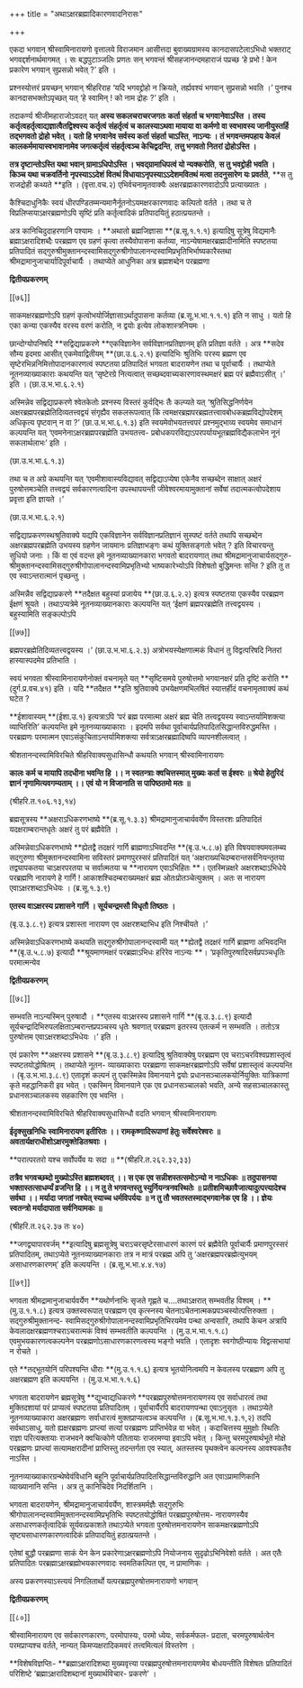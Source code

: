 +++
title = "अथाऽक्षरब्रह्मादिकारणवादनिरासः"

+++

एकदा भगवान् श्रीस्वामिनारायणो वृत्तालये विराजमान आसीत्तदा बुवाख्यग्रामस्य कानदासपटेलाऽभिधो भक्तराट् भगवद्दर्शनार्थमागमत् । सः बद्धपुटाञ्जलिः प्रणतः सन् भगवन्तं श्रीसहजानन्दमहाराजं पप्रच्छ ‘हे प्रभो ! केन प्रकारेण भगवान् सुप्रसन्नो भवेत् ?’ इति ।

प्रश्नस्योत्तरं प्रयच्छन् भगवान् श्रीहरिराह ‘यदि भगवद्द्रोहो न क्रियते, तर्ह्यवश्यं भगवान् सुप्रसन्नो भवति ।’ पुनश्च कानदासभक्तोऽपृच्छत् यत् ‘हे स्वामिन् ! को नाम द्रोहः ?’ इति ।

तदाकर्ण्य श्रीजीमहाराजोऽवदत् यत् **अस्य सकलचराचरजगतः कर्ता संहर्ता च भगवानेवाऽस्ति । तस्य कर्तृत्वहर्तृत्वाद्यज्ञात्वैतद्विश्वस्य कर्तृत्वं संहर्तृत्वं च कालस्याऽथवा मायाया वा कर्मणो वा स्वभावस्य जानीयुस्तर्हि तद्भगवतो द्रोहो भवेत् । यतो हि भगवानेव सर्वस्य कर्ता संहर्ता चाऽस्ति**,  **नाऽन्यः । तं भगवन्तमपहाय केवलं कालकर्ममायास्वभावानामेव जगत्कर्तृत्वं संहर्तृत्वञ्च केचिद्वदन्ति**,  **तत्तु भगवतो नितरां द्रोहोऽस्ति ।**

**तत्र दृष्टान्तोऽस्ति यथा भवान् ग्रामाऽधिपोऽस्ति । भवद्ग्रामाधिपत्वं यो न्यक्करोति**,  **स तु भवद्द्रोही भवति । किञ्च यथा चक्रवर्तिनो नृपस्याऽऽदेशं वितथं विधायाऽनृपस्याऽऽदेशमवितथं मत्वा तदनुसारेण यः प्रवर्तते**,  **स तु राजद्रोही कथ्यते **इति । (वृत्ता.वच.२) एभिर्वचनामृतवाक्यैः अक्षरब्रह्मकारणवादोऽपि प्रत्याख्यातः ।

कैश्चिदाधुनिकैः स्वयं धीरपण्डितम्मन्यमानैर्नूतनोऽयमक्षरकारणवादः कल्पितो वर्तते । तथा च ते विप्रलिप्सयाऽक्षरब्रह्मणोऽपि सृष्टिं प्रति कर्तृत्वादिकं प्रतिपादयितुं हठात्प्रयतन्ते ।

अत्र कानिचिदुदाहरणानि पश्यामः । **अथातो ब्रह्मजिज्ञासा **(ब्र.सू.१.१.१) इत्यादिषु सूत्रेषु विद्यमानैः ब्रह्माऽक्षरादिशब्दैः परब्रह्मण एव ग्रहणं कृत्वा तस्यैवोपासना कर्तव्या, नाऽन्येषामक्षरब्रह्मादीनामिति स्पष्टतया प्रतिपादितं सद्गुरुश्रीमुक्तानन्दस्वामिसद्गुरुश्रीगोपालानन्दस्वामिप्रभृतिभिर्भाष्यकारैस्तथा श्रीमद्रामानुजाचार्यादिपूर्वाचार्यैः । तथाप्येते आधुनिका अत्र ब्रह्मशब्देन परब्रह्मणा

**द्वितीयप्रकरणम्**

[[७६]]

साकमक्षरब्रह्मणोऽपि ग्रहणं कृत्वोभयोर्जिज्ञासाऽर्थादुपासना कर्तव्या (ब्र.सू.भ.भा.१.१.१) इति न साधु । यतो हि एका कन्या एकस्यैव वरस्य वरणं करोति, न द्वयोः इत्येव लोकशास्त्रनियमः ।

छान्दोग्योपनिषदि **सद्विद्याप्रकरणे **एकविज्ञानेन सर्वविज्ञानप्रतिज्ञानम् इति प्रतिज्ञा वर्तते । अत्र **सदेव सौम्य इदमग्र आसीत् एकमेवाद्वितीयम् **(छा.उ.६.२.१) इत्यादिभिः श्रुतिभिः परस्य ब्रह्मण एव सृष्टेरभिन्ननिमित्तोपादानकारणत्वं स्पष्टतया प्रतिपादितं भगवता बादरायणेन तथा च पूर्वाचार्यैः । तथाप्येते नूतनव्याख्याकाराः कथयन्ति यत् ‘सृष्टेरग्रे नित्यत्वात् सच्छब्दवाच्यकारणावस्थमक्षरं ब्रह्म परं ब्रह्मैवाऽसीत् ।’ इति । (छा.उ.भ.भा.६.२.१)

अस्मिन्नेव सद्विद्याप्रकरणे श्वेतकेतोः प्रश्नस्य विस्तरं कुर्वद्भिः तैः कल्प्यते यत् ‘श्रुतिसिद्धनिर्णयेन अक्षरब्रह्मपरब्रह्मेतिदिव्यतत्त्वद्वयं संगृह्यैव सकलरूपत्वात् किं त्वमक्षरब्रह्मपरब्रह्मतत्त्वावबोधकब्रह्मविद्योपदेशम् अधिकृत्य पृष्टवान् न वा ?’ (छा.उ.भ.भा.६.१.३) इति स्वयमेवोभयतत्त्वपरं प्रश्नमुद्भाव्य स्वयमेव समाधानं कल्पयन्ति यत् ‘एवमनेनाऽक्षरब्रह्मपरब्रह्मेति उभयतत्त्व- प्रबोधकपरविद्याऽपरपर्यायभूतब्रह्मविद्यैकलाभेन नूनं सकलार्थलाभः’ इति ।

(छा.उ.भ.भा.६.१.३)

तथा च त अग्रे कथयन्ति यत् ‘एवमीशावास्यविद्यावत् सद्विद्याऽप्येषा एकेनैव सच्छब्देन साक्षात् अक्षरं पुरुषोत्तमञ्चेति तत्त्वद्वयं सर्वकारणत्वादिना उपस्थापयन्ती जीवेश्वरमायामुक्तानां सर्वेषां तदात्मकत्वोपदेशाय प्रवृत्ता इति ज्ञायते ।’

(छा.उ.भ.भा.६.२.१)

सद्विद्याप्रकरणस्थश्रुतिवाक्ये यद्यपि एकविज्ञानेन सर्वविज्ञानप्रतिज्ञानं सुस्पष्टं वर्तते तथापि सच्छब्देन अक्षरब्रह्मपरब्रह्मेति उभयस्य ग्रहणेन जायमानः प्रतिज्ञाभङ्गः कथं युक्तिसङ्गतो भवेत् ? इति विचारयन्तु सुधियो जनाः । किं वा एवं वदन्त इमे नूतनव्याख्यानकारा भगवतो बादरायणात् तथा श्रीमद्रामानुजाचार्यसद्गुरु- श्रीमुक्तानन्दस्वामिसद्गुरुश्रीगोपालानन्दस्वामिप्रभृतिभ्यो भाष्यकारेभ्योऽपि विशेषतो बुद्धिमन्तः सन्ति ? इति तु त एव स्वाऽन्तरात्मानं पृच्छन्तु ।

अस्मिन्नैव सद्विद्याप्रकरणे **तदैक्षत बहुस्यां प्रजायेय **(छा.उ.६.२.२) इत्यत्र स्पष्टतया एकस्यैव परब्रह्मण ईक्षणं श्रूयते । तथाऽप्यत्रेमे नूतनव्याख्यानकाराः कल्पयन्ति यत् ‘ईक्षणं ब्रह्मपरब्रह्मेति तत्त्वद्वयस्य । बहुस्यामिति सङ्कल्पोऽपि

[[७७]]

ब्रह्मपरब्रह्मेतिदिव्यतत्त्वद्वयस्य ।’ (छा.उ.भ.भा.६.२.३) अत्रोभयस्येक्षणात्मकं विधानं तु विद्वत्परिषदि नितरां हास्यास्पदमेव प्रतिभाति ।

स्वयं भगवता श्रीस्वामिनारायणेनोक्तं वचनामृते यत् **सृष्टिसमये पुरुषोत्तमो भगवानक्षरं प्रति दृष्टिं करोति **(दुर्ग.प्र.वच.४१) इति । यदि **तदैक्षत **इति श्रुतिवाक्ये उभयेक्षणमभिलषितं स्यात्तर्हीदं वचनामृतवाक्यं कथं घटेत ?

**ईशावास्यम् **(ईशा.उ.१) इत्यत्राऽपि ‘परं ब्रह्म परमात्मा अक्षरं ब्रह्म चेति तत्त्वद्वयस्य स्वाऽन्तर्यामिशक्त्या व्याप्तिरिति’ कल्पयन्ति इमे नूतनव्याख्याकाराः । इदमपि सर्वथा पूर्वाचार्यप्रतिपादितसिद्धान्तविरुद्धमस्ति । परब्रह्मणः परमात्मन एवाऽसंकुचिताऽन्तर्यामिशक्त्या सर्वत्राऽक्षरब्रह्मादिष्वपि व्यापनशीलत्वात् ।

श्रीशतानन्दस्वामिविरचिते श्रीहरिवाक्यसुधासिन्धौ कथयति भगवान् श्रीस्वामिनारायणः

**कालः कर्म च मायापि तदधीना भवन्ति हि ।।  न  स्वतन्त्राः क्वचित्तस्मात् मुख्यः कर्ता स ईश्वरः ॥ श्रेयो हेतुरिदं ज्ञानं नृणामित्यवगम्यताम् ।।  एवं यो न विजानाति स पापिष्ठतमो मतः ॥**

(श्रीहरि.त.१०६.१३,१४)

ब्रह्मसूत्रस्य **अक्षराऽधिकरणभाष्ये **(ब्र.सू.१.३.३) श्रीमद्रामानुजाचार्यवर्येण विस्तरशः प्रतिपादितं यदक्षराम्बरान्तधृतेः अक्षरं तु परं ब्रह्मैवेति ।

अस्मिन्नेवाऽधिकरणभाष्ये **ह्येतद्वै तदक्षरं गार्गि ब्राह्मणाऽभिवदन्ति **(बृ.उ.५.८.७) इति विषयवाक्यमवलम्ब्य सद्गुरुणा श्रीमुक्तानन्दस्वामिना सविस्तरं प्रमाणपुरस्सरं प्रतिपादितं यत् ‘अक्षराख्यचिदम्बरान्तसर्वनियन्तृतया तद्व्यापकतया चाऽक्षरपरतया च सर्वात्मतया च **नारायण एवाऽभिहितः **।  एतस्मिन्नक्षरे अक्षरशब्दाऽभिधेये परब्रह्मणि नारायणे हे गार्गि ! आकाशश्चिदम्बराख्यमक्षरं ब्रह्म ओतःप्रोतञ्चेत्युक्तम् । अतः स नारायण एवाऽक्षरशब्दाऽभिधेयः । (ब्र.सू.१.३.९)

**एतस्य वाऽक्षरस्य प्रशासने गार्गि । सूर्यचन्द्रमसौ विधृतौ तिष्ठतः ।**

(बृ.उ.३.८.९) इत्यत्र प्रशास्ता नारायण एव अक्षरशब्दाभिध इति निश्चीयते ।’

अस्मिन्नेवाऽधिकरणभाष्ये कथयति सद्गुरुश्रीगोपालानन्दस्वामी यत् **ह्येतद्वै तदक्षरं गार्गि ब्राह्मणा अभिवदन्ति **(बृ.उ.५.८.७) इत्यादौ **श्रूयमाणमक्षरं परब्रह्माऽभिधः हरिरेव नाऽन्यः **।  ‘प्रकृतिपुरुषादिसर्वप्रपञ्चधृतिः परमात्मन्येव

**द्वितीयप्रकरणम्**

[[७८]]

सम्भवति नाऽन्यस्मिन् पुरुषादौ । **एतस्य वाऽक्षरस्य प्रशासने गार्गि **(बृ.उ.३.८.९) इत्यादौ सूर्यचन्द्रादिभिरुपलक्षिताऽम्बरान्तप्रपञ्चस्य धृतेः श्रवणात् परब्रह्मण इतरस्य एतत्कर्म न सम्भवति । ततोऽत्र पुरुषोत्तम एवाऽक्षरशब्दाऽभिधेयः ।’ इति ।

एवं प्रकारेण **अक्षरस्य प्रशासने **(बृ.उ.३.८.९) इत्यादिषु श्रुतिवाक्येषु परब्रह्मण एव चराऽचरविश्वप्रशास्तृत्वं स्पष्टतयोद्धोषितम् । तथाप्येते नूतन- व्याख्याकाराः परब्रह्मणा साकमक्षरब्रह्मणोऽपि सर्वेषां प्रशास्तृत्वं कल्पयन्ति । (बृ.उ.भ.भा.३.८.९) एतादृशं कल्पनं तु एकस्मिन्नेव विमानयाने द्वयोः प्रधानसञ्चालकयोर्नियुक्तिः यात्रिकाणां कृते महद्धानिकरी इव भवेत् । एकस्मिन् विमानयाने एक एव प्रधानसञ्चालको भवति, अन्ये सहसञ्चालकास्तु प्रधानसञ्चालकस्य सहकारिण एव भवन्ति ।

श्रीशतानन्दस्वामिविरचिते श्रीहरिवाक्यसुधासिन्धौ वदति भगवान् श्रीस्वामिनारायणः

**ईदृक्सुखनिधिः स्वामिनारायण इतीरितः ।।  रामकृष्णादिरूपाणां हेतुः सर्वेश्वरेश्वरः ॥ अवतार्यक्षराधीशोऽक्षरमुक्तेडितश्रवाः ।**

**परात्परतरो यश्च सर्वोपर्येव यः सदा ॥ **(श्रीहरि.त.२६२.३२,३३)

**तत्रैव भगवच्छब्दो मुख्योऽस्ति ब्रह्मशब्दवत् ।।  स  एक एव सन्नीशस्तत्समोऽन्यो न नाऽधिकः ॥ तदुपासनया भक्तास्तत्साधर्म्यं व्रजन्ति हि ।।  न  तु ते भगवन्तस्तु स्युर्नियन्त्रनवस्थितेः ॥ प्रतीशमिच्छावैजात्यादुत्पत्त्यादेश्च सर्वथा ।।  मर्यादा जगतां नश्येत् स्याच्च धर्मविपर्ययः ॥ न तु तौ भवतस्तस्माद्भगवानेक एव हि ।।  ज्ञेयः स्वतन्त्रो मर्यादापाता सर्वनियामकः ॥**

(श्रीहरि.त.२६२.३७ तः ४०)

**जगद्व्यापारवर्जम् **इत्यादिषु ब्रह्मसूत्रेषु चराऽचरसृष्टेरसाधारणं कारणं परं ब्रह्मैवेति पूर्वाचार्यैः प्रमाणपुरस्सरं प्रतिपादितम्, तथाऽप्येते नूतनव्याख्यानकाराः तत्र न मात्रं परब्रह्म अपि तु ‘अक्षरब्रह्मपरब्रह्मेत्युभयम् असाधारणकारणम्’ इति कल्पयन्ति । (ब्र.सू.भ.भा.४.४.१७)

[[७९]]

भगवता श्रीमद्रामानुजाचार्यवर्येण **यथोर्णनाभिः सृजते गृह्णते च....तथाऽक्षरात् सम्भवतीह विश्वम् । **(मु.उ.१.१.८) इत्यत्र उक्तस्वरूपात् परब्रह्मण एव कृत्स्नस्य चेतनाऽचेतनात्मकप्रपञ्चस्योत्पत्तिरुक्ता । सद्गुरुश्रीमुक्तानन्द- स्वामिसद्गुरुश्रीगोपालानन्दस्वामिप्रभृतिभिरयमेव पन्था अन्वसारि, तथापि केचन अत्रापि केवलादक्षरब्रह्मणश्चराऽचरात्मकं विश्वं सम्भवतीति कल्पयन्ति । (मु.उ.भ.भा.१.१.८) एवमुभयकारणत्वकल्पनेन परब्रह्मणोऽसाधारणकारणत्वस्य भङ्गो भवति । एतादृशः स्वगोष्ठीन्यायः विद्वत्सभायां न रोचते ।

एते **तद्भूतयोनिं परिपश्यन्ति धीराः **(मु.उ.१.१.६) इत्यत्र भूतयोनित्वमपि न केवलस्य परब्रह्मण अपि तु अक्षरब्रह्मण इति कल्पयन्ति । (मु.उ.भ.भा.१.१.६)

भगवता बादरायणेन ब्रह्मसूत्रेषु **द्युभ्वाद्यधिकरणे **परब्रह्मपुरुषोत्तमनारायणस्य एव सर्वाधारत्वं तथा मुक्तिदशायां परं प्राप्यत्वं स्पष्टतया प्रतिपादितम् । पूर्वाचार्यैरपि बादरायणपन्था एवाऽनुसृतः । तथाऽप्येते नूतनव्याख्याकारा अक्षरब्रह्मणः सर्वाधारत्वं मुक्तप्राप्यत्वञ्च कल्पयन्ति । (ब्र.सू.भ.भा.१.३.१,२) तदपि सर्वथाऽसाधु, यतो ह्यक्षरब्रह्मणः प्राप्त्यां सत्यां परब्रह्मणः प्राप्तिर्भवेन्न वा भवेत् । कदाचित्तस्य मुमुक्षोः स्थितिः राज्ञा परित्यक्तायाः राजभवने क्वचित्कोणे पतितायाः राजरमण्या इवाऽपि भवेत् । किन्तु चरमपुरुषार्थभूते मोक्षे परब्रह्मणः प्राप्त्यां सत्यामक्षरादीनां प्राप्तिस्तु तदन्तर्गता एव स्यात्, अतस्तस्य पृथक्त्वेन कल्पनस्य आवश्यकतैव नाऽस्ति ।

नूतनव्याख्याकारग्रन्थेष्वेवंविधानि बहूनि पूर्वाचार्यप्रतिपादितसिद्धान्तविरुद्धानि अत एवाऽप्रामाणिकानि व्याख्यानानि सन्ति । अत्र तु कानिचिदेव निदर्शितानि ।

भगवता बादरायणेन, श्रीमद्रामानुजाचार्यवर्येण, शास्त्रमर्मज्ञैः सद्गुरुभिः श्रीगोपालानन्दस्वामिमुक्तानन्दस्वामिप्रभृतिभिः स्पष्टतयोद्धोषितं परब्रह्मपुरुषोत्तम- नारायणस्यैव असाधारणकर्तृत्वादिकं सूर्यवत्प्रकाशते तथाऽप्येते भगवता पुरुषोत्तमनारायणेन साकमक्षरब्रह्मणोऽपि सृष्ट्यसाधारणकारणत्वादिकं प्रतिपादयितुं हठात्प्रयतन्ते ।

एतेषां बुद्धौ परब्रह्मणा साकं येन केन प्रकारेणाऽक्षरब्रह्मणोऽपि नियोजनाय सुदृढोऽभिनिवेशो वर्तते । अत एतैः प्रतिपादितः परब्रह्माऽक्षरब्रह्मोभयकारणवादः स्वमतिकल्पित एव, न प्रामाणिकः ।

अस्य प्रकरणस्याऽस्त्ययं निगलितार्थो यत्परब्रह्मपुरुषोत्तमनारायणो भगवान्

**द्वितीयप्रकरणम्**

[[८०]]

श्रीस्वामिनारायण एव सर्वकारणकारणः, परमोपास्यः, परमो ध्येयः, सर्वकर्मफल- प्रदाता, चरमपुरुषार्थत्वेन परमप्राप्यश्च वर्तते, नान्यत् किमप्यक्षरादिकमवरं तत्त्वमित्यलं विस्तरेण ।

**विशेषविज्ञप्तिः- **ब्रह्माऽक्षरादिशब्दा मुख्यवृत्त्या परब्रह्मपुरुषोत्तमनारायणमेव बोधयन्तीति विशेषतः प्रतिपादितं परिशिष्टे ‘ब्रह्माऽक्षरादिशब्दानां मुख्यार्थविचार- प्रकरणे’ ।
